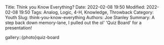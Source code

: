 Title: Think you Know Everything?
Date: 2022-02-08 19:50
Modified: 2022-02-08 19:50
Tags: Analog, Logic, 4-H, Knowledge, Throwback
Category: Youth
Slug: think-you-know-everything
Authors: Joe Stanley
Summary: A step back down memory-lane, I pulled out the ol' 'Quiz Board' for a presentation!


gallery::{photo}quiz-board
